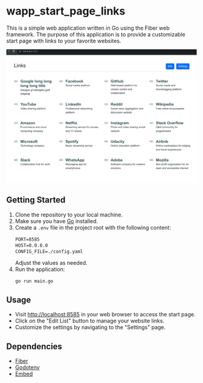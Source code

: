 # wapp_start_page_links

This is a simple web application written in Go using the Fiber web framework. The purpose of this application is to provide a customizable start page with links to your favorite websites.

![2024-01-13_18-30.png](screenshots%2F2024-01-13_18-30.png)

## Getting Started

1. Clone the repository to your local machine.
2. Make sure you have [Go](https://golang.org/) installed.
3. Create a `.env` file in the project root with the following content:
   ```plaintext
   PORT=8585
   HOST=0.0.0.0
   CONFIG_FILE=./config.yaml
   ```
   Adjust the values as needed.
4. Run the application:
   ```bash
   go run main.go
   ```

## Usage

- Visit [http://localhost:8585](http://localhost:8585) in your web browser to access the start page.
- Click on the "Edit List" button to manage your website links.
- Customize the settings by navigating to the "Settings" page.

## Dependencies

- [Fiber](https://github.com/gofiber/fiber)
- [Godotenv](https://github.com/joho/godotenv)
- [Embed](https://pkg.go.dev/embed)


